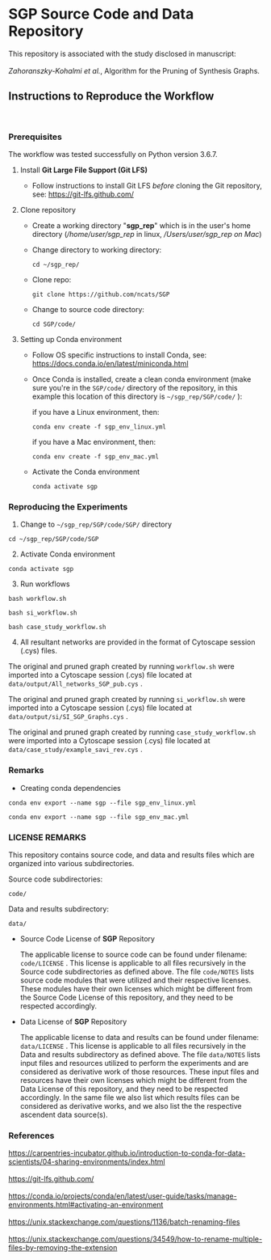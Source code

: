 # SGP Source Code and Data Repository


This repository is associated with the study disclosed in manuscript:
<BR>
<BR>
*Zahoranszky-Kohalmi et al.*, Algorithm for the Pruning of Synthesis Graphs. 


## Instructions to Reproduce the Workflow 
<BR>


### Prerequisites

The workflow was tested successfully on Python version 3.6.7.

1. Install **Git Large File Support (Git LFS)**


	- Follow instructions to install Git LFS *before* cloning the Git repository, see: https://git-lfs.github.com/




2. Clone repository

	- Create a working directory "**sgp_rep**" which is in the user's home directory 
	(*/home/user/sgp_rep* in linux, */Users/user/sgp_rep on Mac*)

	- Change directory to working directory:

		`cd ~/sgp_rep/`


	- Clone repo:


		`git clone https://github.com/ncats/SGP`

	- Change to source code directory:

		`cd SGP/code/`




3. Setting up Conda environment

	- Follow OS specific instructions to install Conda, see: https://docs.conda.io/en/latest/miniconda.html

	- Once Conda is installed, create a clean conda environment (make sure you're in the `SGP/code/` directory of the repository, in this example this location of this directory is `~/sgp_rep/SGP/code/` ):

		if you have a Linux environment, then:

		`conda env create -f sgp_env_linux.yml`


		if you have a Mac environment, then:

		`conda env create -f sgp_env_mac.yml`



	- Activate the Conda environment

		`conda activate sgp`


### Reproducing the Experiments

1. Change to `~/sgp_rep/SGP/code/SGP/` directory

`cd ~/sgp_rep/SGP/code/SGP`

2. Activate Conda environment

`conda activate sgp`

3. Run workflows


`bash workflow.sh`

`bash si_workflow.sh`

`bash case_study_workflow.sh`


4. All resultant networks are provided in the format of Cytoscape session (.cys) files.


The original and pruned graph created by running `workflow.sh` were imported into a
Cytoscape session (.cys) file located at `data/output/All_networks_SGP_pub.cys` .


The original and pruned graph created by running `si_workflow.sh` were imported into a
Cytoscape session (.cys) file located at `data/output/si/SI_SGP_Graphs.cys` .


The original and pruned graph created by running `case_study_workflow.sh` were imported into a
Cytoscape session (.cys) file located at `data/case_study/example_savi_rev.cys` .



### Remarks


- Creating conda dependencies

`conda env export --name sgp --file sgp_env_linux.yml`

`conda env export --name sgp --file sgp_env_mac.yml`





### LICENSE REMARKS


This repository contains source code, and data and results files which are organized into various subdirectories.

Source code subdirectories:

`code/`


Data and results subdirectory:

`data/`


- Source Code License of **SGP** Repository

	The applicable license to source code can be found under filename: `code/LICENSE` . This license is applicable to all files recursively in the Source code subdirectories as defined above. The file `code/NOTES` lists source code modules that were utilized and their respective licenses. These modules have their own licenses which might be different from the Source Code License of this repository, and they need to be respected accordingly.

- Data License of **SGP** Repository

	The applicable license to data and results can be found under filename: `data/LICENSE` . This license is applicable to all files recursively in the Data and results subdirectory as defined above. The file `data/NOTES` lists input files and resources utilized to perform the experiments and are considered as derivative work of those resources. These input files and resources have their own licenses which might be different from the Data License of this repository, and they need to be respected accordingly. In the same file we also list which results files can be considered as derivative works, and we also list the the respective ascendent data source(s).




### References

https://carpentries-incubator.github.io/introduction-to-conda-for-data-scientists/04-sharing-environments/index.html
<BR>
<BR>
https://git-lfs.github.com/
<BR>
<BR>
https://conda.io/projects/conda/en/latest/user-guide/tasks/manage-environments.html#activating-an-environment
<BR>
<BR>
https://unix.stackexchange.com/questions/1136/batch-renaming-files
<BR>
<BR>
https://unix.stackexchange.com/questions/34549/how-to-rename-multiple-files-by-removing-the-extension


	
	

